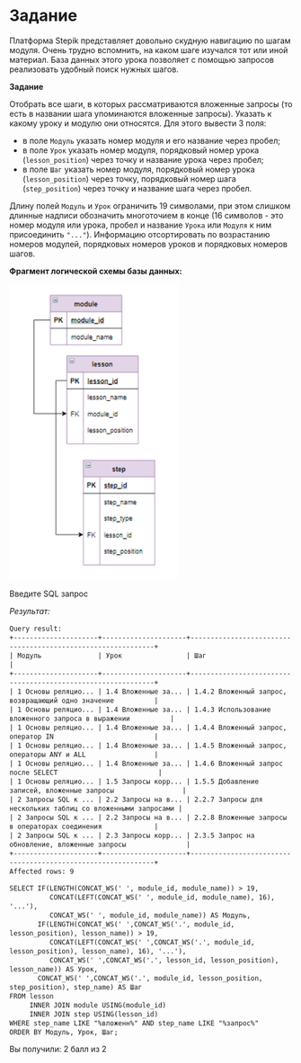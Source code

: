 # Задание

Платформа Stepik представляет довольно скудную навигацию по шагам модуля. Очень трудно вспомнить, на каком шаге изучался тот или иной материал. База данных этого урока позволяет с помощью запросов реализовать удобный поиск нужных шагов.

**Задание**

Отобрать все шаги, в которых рассматриваются вложенные запросы (то есть в названии шага упоминаются вложенные запросы). Указать к какому уроку и модулю они относятся. Для этого вывести 3 поля:
- в поле `Модуль` указать номер модуля и его название через пробел;
- в поле `Урок` указать номер модуля, порядковый номер урока (`lesson_position`) через точку и название урока через пробел;
- в поле `Шаг` указать номер модуля, порядковый номер урока (`lesson_position`) через точку, порядковый номер шага (`step_position`) через точку и название шага через пробел.

Длину полей `Модуль` и `Урок` ограничить 19 символами, при этом слишком длинные надписи обозначить многоточием в конце (16 символов - это номер модуля или урока, пробел и название `Урока` или `Модуля` к ним присоединить `"..."`). Информацию отсортировать по возрастанию номеров модулей, порядковых номеров уроков и порядковых номеров шагов.

**Фрагмент логической схемы базы данных:**

<p float="left">
<img src="5_1.png" width="300" />
</p>

Введите SQL запрос

*Результат:*

```mysql
Query result:
+---------------------+---------------------+-------------------------------------------------------------+
| Модуль              | Урок                | Шаг                                                         |
+---------------------+---------------------+-------------------------------------------------------------+
| 1 Основы реляцио... | 1.4 Вложенные за... | 1.4.2 Вложенный запрос, возвращающий одно значение          |
| 1 Основы реляцио... | 1.4 Вложенные за... | 1.4.3 Использование вложенного запроса в выражении          |
| 1 Основы реляцио... | 1.4 Вложенные за... | 1.4.4 Вложенный запрос, оператор IN                         |
| 1 Основы реляцио... | 1.4 Вложенные за... | 1.4.5 Вложенный запрос, операторы ANY и ALL                 |
| 1 Основы реляцио... | 1.4 Вложенные за... | 1.4.6 Вложенный запрос после SELECT                         |
| 1 Основы реляцио... | 1.5 Запросы корр... | 1.5.5 Добавление записей, вложенные запросы                 |
| 2 Запросы SQL к ... | 2.2 Запросы на в... | 2.2.7 Запросы для нескольких таблиц со вложенными запросами |
| 2 Запросы SQL к ... | 2.2 Запросы на в... | 2.2.8 Вложенные запросы в операторах соединения             |
| 2 Запросы SQL к ... | 2.3 Запросы корр... | 2.3.5 Запрос на обновление, вложенные запросы               |
+---------------------+---------------------+-------------------------------------------------------------+
Affected rows: 9
```

```mysql
SELECT IF(LENGTH(CONCAT_WS(' ', module_id, module_name)) > 19,
          CONCAT(LEFT(CONCAT_WS(' ', module_id, module_name), 16), '...'),
          CONCAT_WS(' ', module_id, module_name)) AS Модуль,
       IF(LENGTH(CONCAT_WS(' ',CONCAT_WS('.', module_id, lesson_position), lesson_name)) > 19,
          CONCAT(LEFT(CONCAT_WS(' ',CONCAT_WS('.', module_id, lesson_position), lesson_name), 16), '...'),
          CONCAT_WS(' ',CONCAT_WS('.', lesson_id, lesson_position), lesson_name)) AS Урок,
       CONCAT_WS(' ',CONCAT_WS('.', module_id, lesson_position, step_position), step_name) AS Шаг
FROM lesson
     INNER JOIN module USING(module_id)
     INNER JOIN step USING(lesson_id)
WHERE step_name LIKE "%вложенн%" AND step_name LIKE "%запрос%"
ORDER BY Модуль, Урок, Шаг;
```

Вы получили: 2 балл из 2
